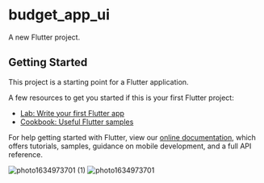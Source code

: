 # budget_app_ui

A new Flutter project.

## Getting Started

This project is a starting point for a Flutter application.

A few resources to get you started if this is your first Flutter project:

- [Lab: Write your first Flutter app](https://flutter.dev/docs/get-started/codelab)
- [Cookbook: Useful Flutter samples](https://flutter.dev/docs/cookbook)

For help getting started with Flutter, view our
[online documentation](https://flutter.dev/docs), which offers tutorials,
samples, guidance on mobile development, and a full API reference.


![photo1634973701 (1)](https://user-images.githubusercontent.com/11521865/138546839-4ff3e21c-87f6-4ec8-b5e4-b788a37a7f58.jpeg)
![photo1634973701](https://user-images.githubusercontent.com/11521865/138546840-1566f453-e31c-44aa-a6dc-8e4e76bfa2e2.jpeg)
